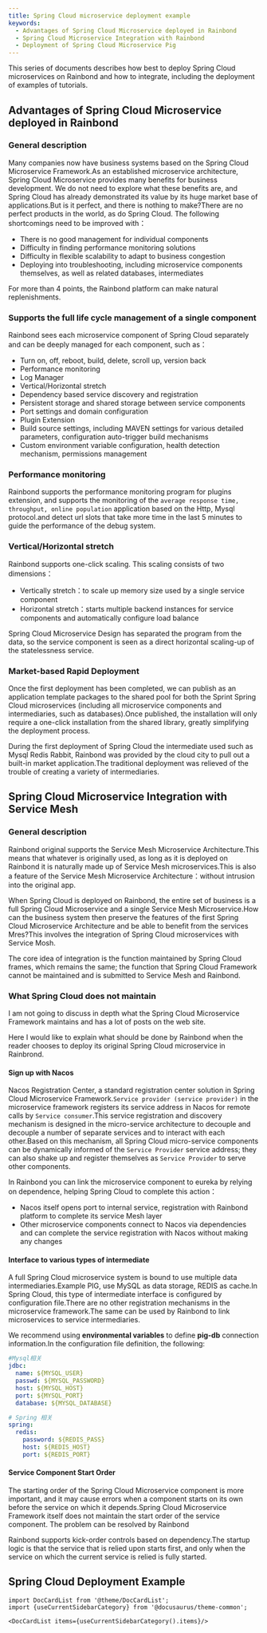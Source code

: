 ```yaml
---
title: Spring Cloud microservice deployment example
keywords:
  - Advantages of Spring Cloud Microservice deployed in Rainbond
  - Spring Cloud Microservice Integration with Rainbond
  - Deployment of Spring Cloud Microservice Pig
---
```


This series of documents describes how best to deploy Spring Cloud microservices on Rainbond and how to integrate, including the deployment of examples of tutorials.

## Advantages of Spring Cloud Microservice deployed in Rainbond

### General description

Many companies now have business systems based on the Spring Cloud Microservice Framework.As an established microservice architecture, Spring Cloud Microservice provides many benefits for business development.
We do not need to explore what these benefits are, and Spring Cloud has already demonstrated its value by its huge market base of applications.But is it perfect, and there is nothing to make?There are no perfect products in the world, as do Spring Cloud. The following shortcomings need to be improved with：

- There is no good management for individual components
- Difficulty in finding performance monitoring solutions
- Difficulty in flexible scalability to adapt to business congestion
- Deploying into troubleshooting, including microservice components themselves, as well as related databases, intermediates

For more than 4 points, the Rainbond platform can make natural replenishments.

### Supports the full life cycle management of a single component

Rainbond sees each microservice component of Spring Cloud separately and can be deeply managed for each component, such as：

- Turn on, off, reboot, build, delete, scroll up, version back
- Performance monitoring
- Log Manager
- Vertical/Horizontal stretch
- Dependency based service discovery and registration
- Persistent storage and shared storage between service components
- Port settings and domain configuration
- Plugin Extension
- Build source settings, including MAVEN settings for various detailed parameters, configuration auto-trigger build mechanisms
- Custom environment variable configuration, health detection mechanism, permissions management

### Performance monitoring

Rainbond supports the performance monitoring program for plugins extension, and supports the monitoring of the `average response time, throughput, online population` application based on the Http, Mysql protocol.and detect url slots that take more time in the last 5 minutes to guide the performance of the debug system.

### Vertical/Horizontal stretch

Rainbond supports one-click scaling. This scaling consists of two dimensions：

- Vertically stretch：to scale up memory size used by a single service component
- Horizontal stretch：starts multiple backend instances for service components and automatically configure load balance

Spring Cloud Microservice Design has separated the program from the data, so the service component is seen as a direct horizontal scaling-up of the statelessness service.

### Market-based Rapid Deployment

Once the first deployment has been completed, we can publish as an application template packages to the shared pool for both the Sprint Spring Cloud microservices (including all microservice components and intermediaries, such as databases).Once published, the installation will only require a one-click installation from the shared library, greatly simplifying the deployment process.

During the first deployment of Spring Cloud the intermediate used such as Mysql Redis Rabbit, Rainbond was provided by the cloud city to pull out a built-in market application.The traditional deployment was relieved of the trouble of creating a variety of intermediaries.

## Spring Cloud Microservice Integration with Service Mesh

### General description

Rainbond original supports the Service Mesh Microservice Architecture.This means that whatever is originally used, as long as it is deployed on Rainbond it is naturally made up of Service Mesh microservices.This is also a feature of the Service Mesh Microservice Architecture：without intrusion into the original app.

When Spring Cloud is deployed on Rainbond, the entire set of business is a full Spring Cloud Microservice and a single Service Mesh Microservice.How can the business system then preserve the features of the first Spring Cloud Microservice Architecture and be able to benefit from the services Mres?This involves the integration of Spring Cloud microservices with Service Mosh.

The core idea of integration is the function maintained by Spring Cloud frames, which remains the same; the function that Spring Cloud Framework cannot be maintained and is submitted to Service Mesh and Rainbond.

### What Spring Cloud does not maintain

I am not going to discuss in depth what the Spring Cloud Microservice Framework maintains and has a lot of posts on the web site.

Here I would like to explain what should be done by Rainbond when the reader chooses to deploy its original Spring Cloud microservice in Rainbrond.

#### Sign up with Nacos

Nacos Registration Center, a standard registration center solution in Spring Cloud Microservice Framework.`Service provider (service provider)` in the microservice framework registers its service address in Nacos for remote calls by `Service consumer`.This service registration and discovery mechanism is designed in the micro-service architecture to decouple and decouple a number of separate services and to interact with each other.Based on this mechanism, all Spring Cloud micro-service components can be dynamically informed of the `Service Provider` service address; they can also shake up and register themselves as `Service Provider` to serve other components.

In Rainbond you can link the microservice component to eureka by relying on dependence, helping Spring Cloud to complete this action：

- Nacos itself opens port to internal service, registration with Rainbond platform to complete its service Mesh layer
- Other microservice components connect to Nacos via dependencies and can complete the service registration with Nacos without making any changes

#### Interface to various types of intermediate

A full Spring Cloud microservice system is bound to use multiple data intermediaries.Example PIG, use MySQL as data storage, REDIS as cache.In Spring Cloud, this type of intermediate interface is configured by configuration file.There are no other registration mechanisms in the microservice framework.The same can be used by Rainbond to link microservices to service intermediaries.

We recommend using **environmental variables** to define **pig-db** connection information.In the configuration file definition, the following:

```yaml
#Mysql相关
jdbc:
  name: ${MYSQL_USER}
  passwd: ${MYSQL_PASSWORD}
  host: ${MYSQL_HOST}
  port: ${MYSQL_PORT}
  database: ${MYSQL_DATABASE}

# Spring 相关
spring:
  redis:
    password: ${REDIS_PASS}
    host: ${REDIS_HOST}
    port: ${REDIS_PORT}
```

#### Service Component Start Order

The starting order of the Spring Cloud Microservice component is more important, and it may cause errors when a component starts on its own before the service on which it depends.Spring Cloud Microservice Framework itself does not maintain the start order of the service component. The problem can be resolved by Rainbond

Rainbond supports kick-order controls based on dependency.The startup logic is that the service that is relied upon starts first, and only when the service on which the current service is relied is fully started.

## Spring Cloud Deployment Example

```mdx-code-block
import DocCardList from '@theme/DocCardList';
import {useCurrentSidebarCategory} from '@docusaurus/theme-common';

<DocCardList items={useCurrentSidebarCategory().items}/>
```